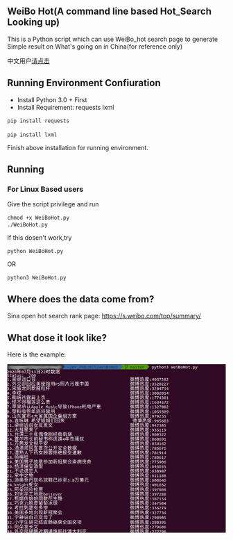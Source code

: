 ## WeiBo Hot(A command line based Hot_Search Looking up)
This is a Python script which can use WeiBo_hot search page to generate Simple result on What's going on in China(for reference only)

中文用户[请点击](https://github.com/zhzhzhy/WeiBoHot/blob/master/README_CN.md)
## Running Environment Confiuration
- Install Python 3.0 + First
- Install Requirement: requests lxml
```
pip install requests

pip install lxml
```
Finish above installation for running environment.
## Running
### For Linux Based users
Give the script privilege and run
```
chmod +x WeiBoHot.py
./WeiBoHot.py
```
If this dosen't work,try
```
python WeiBoHot.py
```
OR
```
python3 WeiBoHot.py
```
## Where does the data come from?
Sina open hot search rank page: https://s.weibo.com/top/summary/
## What dose it look like?
Here is the example:

![result.png](/img/result.png)

